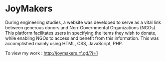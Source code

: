 # JoyMakers

During engineering studies, a website was developed to serve as a vital link between generous donors and Non-Governmental Organizations (NGOs). This platform facilitates users in specifying the items they wish to donate, while enabling NGOs to access and benefit from this information. This was accomplished mainly using HTML, CSS, JavaScript, PHP.

To view my work : http://joymakers.rf.gd/?i=1
